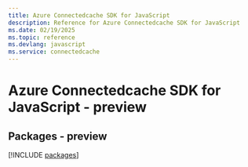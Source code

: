 ```yaml
---
title: Azure Connectedcache SDK for JavaScript
description: Reference for Azure Connectedcache SDK for JavaScript
ms.date: 02/19/2025
ms.topic: reference
ms.devlang: javascript
ms.service: connectedcache
---
```

# Azure Connectedcache SDK for JavaScript - preview
## Packages - preview
[!INCLUDE [packages](connectedcache-index.md)]